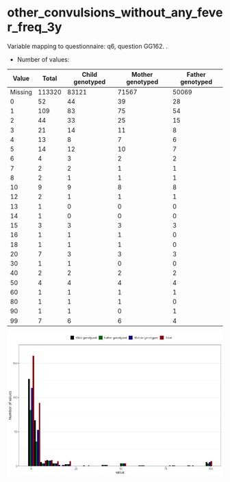 # other_convulsions_without_any_fever_freq_3y
Variable mapping to questionnaire: q6, question GG162.
.
- Number of values:

| Value | Total | Child genotyped | Mother genotyped | Father genotyped |
| ----- | ----- | --------------- | ---------------- | ---------------- |
| Missing | 113320 | 83121 | 71567 | 50069 |
| 0 | 52 | 44 | 39 |28 |
| 1 | 109 | 83 | 75 |54 |
| 2 | 44 | 33 | 25 |15 |
| 3 | 21 | 14 | 11 |8 |
| 4 | 13 | 8 | 7 |6 |
| 5 | 14 | 12 | 10 |7 |
| 6 | 4 | 3 | 2 |2 |
| 7 | 2 | 2 | 1 |1 |
| 8 | 2 | 1 | 1 |1 |
| 10 | 9 | 9 | 8 |8 |
| 12 | 2 | 1 | 1 |1 |
| 13 | 1 | 0 | 0 |0 |
| 14 | 1 | 0 | 0 |0 |
| 15 | 3 | 3 | 3 |3 |
| 16 | 1 | 1 | 1 |0 |
| 18 | 1 | 1 | 1 |0 |
| 20 | 7 | 3 | 3 |3 |
| 30 | 1 | 1 | 0 |0 |
| 40 | 2 | 2 | 2 |2 |
| 50 | 4 | 4 | 4 |4 |
| 60 | 1 | 1 | 1 |1 |
| 80 | 1 | 1 | 1 |0 |
| 90 | 1 | 1 | 0 |1 |
| 99 | 7 | 6 | 6 |4 |



![](other_convulsions_without_any_fever_freq_3y_n.png)



